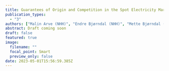 ```yaml
---
title: Guarantees of Origin and Competition in the Spot Electricity Market
publication_types:
  - "3"
authors: ["Malin Arve (NHH)", "Endre Bjørndal (NHH)", "Mette Bjørndal (NHH)", "Mario Blázquez (NHH)"]
abstract: Draft coming soon
draft: false
featured: true
image:
  filename: ""
  focal_point: Smart
  preview_only: false
date: 2023-05-01T15:56:59.385Z
---
```

